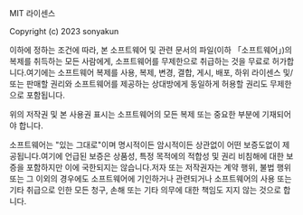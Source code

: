 MIT 라이센스

Copyright (c) 2023 sonyakun

이하에 정하는 조건에 따라, 본 소프트웨어 및 관련 문서의 파일(이하 「소프트웨어」)의 복제를 취득하는 모든 사람에게, 소프트웨어를 무제한으로 취급하는 것을 무료로 허가합니다.여기에는 소프트웨어 복제를 사용, 복제, 변경, 결합, 게시, 배포, 하위 라이센스 및/또는 판매할 권리와 소프트웨어를 제공하는 상대방에게 동일하게 허용할 권리도 무제한으로 포함됩니다.

위의 저작권 및 본 사용권 표시는 소프트웨어의 모든 복제 또는 중요한 부분에 기재되어야 합니다.

소프트웨어는 "있는 그대로"이며 명시적이든 암시적이든 상관없이 어떤 보증도없이 제공됩니다.여기에 언급된 보증은 상품성, 특정 목적에의 적합성 및 권리 비침해에 대한 보증을 포함하지만 이에 국한되지는 않습니다.저자 또는 저작권자는 계약 행위, 불법 행위 또는 그 이외의 경우에도 소프트웨어에 기인하거나 관련되거나 소프트웨어의 사용 또는 기타 취급으로 인한 모든 청구, 손해 또는 기타 의무에 대한 책임도 지지 않는 것으로 합니다.